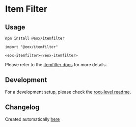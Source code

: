 # Item Filter

## Usage

```
npm install @eox/itemfilter
```

```
import "@eox/itemfilter"

<eox-itemfilter></eox-itemfilter>
```

Please refer to the [itemfilter docs](https://eox-a.github.io/EOxElements/?path=/docs/elements-eox-itemfilter--docs) for more details.

## Development

For a development setup, please check the [root-level readme](../../README.md).

## Changelog

Created automatically [here](./CHANGELOG.md)

